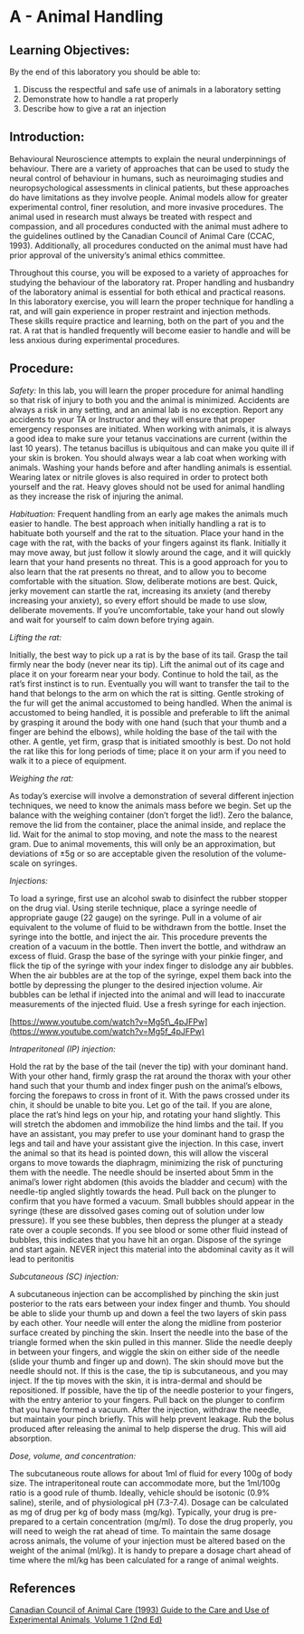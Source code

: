 # A - Animal Handling

## Learning Objectives:

By the end of this laboratory you should be able to:

1. Discuss the respectful and safe use of animals in a laboratory setting
2. Demonstrate how to handle a rat properly
3. Describe how to give a rat an injection

## Introduction:

Behavioural Neuroscience attempts to explain the neural underpinnings of behaviour. There are a variety of approaches that can be used to study the neural control of behaviour in humans, such as neuroimaging studies and neuropsychological assessments in clinical patients, but these approaches do have limitations as they involve people. Animal models allow for greater experimental control, finer resolution, and more invasive procedures. The animal used in research must always be treated with respect and compassion, and all procedures conducted with the animal must adhere to the guidelines outlined by the Canadian Council of Animal Care \(CCAC, 1993\). Additionally, all procedures conducted on the animal must have had prior approval of the university’s animal ethics committee.

Throughout this course, you will be exposed to a variety of approaches for studying the behaviour of the laboratory rat. Proper handling and husbandry of the laboratory animal is essential for both ethical and practical reasons. In this laboratory exercise, you will learn the proper technique for handling a rat, and will gain experience in proper restraint and injection methods. These skills require practice and learning, both on the part of you and the rat. A rat that is handled frequently will become easier to handle and will be less anxious during experimental procedures.

## Procedure:

_Safety:_ In this lab, you will learn the proper procedure for animal handling so that risk of injury to both you and the animal is minimized. Accidents are always a risk in any setting, and an animal lab is no exception. Report any accidents to your TA or Instructor and they will ensure that proper emergency responses are initiated. When working with animals, it is always a good idea to make sure your tetanus vaccinations are current \(within the last 10 years\). The tetanus bacillus is ubiquitous and can make you quite ill if your skin is broken. You should always wear a lab coat when working with animals. Washing your hands before and after handling animals is essential. Wearing latex or nitrile gloves is also required in order to protect both yourself and the rat. Heavy gloves should not be used for animal handling as they increase the risk of injuring the animal.

_Habituation:_ Frequent handling from an early age makes the animals much easier to handle. The best approach when initially handling a rat is to habituate both yourself and the rat to the situation. Place your hand in the cage with the rat, with the backs of your fingers against its flank. Initially it may move away, but just follow it slowly around the cage, and it will quickly learn that your hand presents no threat. This is a good approach for you to also learn that the rat presents no threat, and to allow you to become comfortable with the situation. Slow, deliberate motions are best. Quick, jerky movement can startle the rat, increasing its anxiety \(and thereby increasing your anxiety\), so every effort should be made to use slow, deliberate movements. If you’re uncomfortable, take your hand out slowly and wait for yourself to calm down before trying again.

_Lifting the rat:_

Initially, the best way to pick up a rat is by the base of its tail. Grasp the tail firmly near the body \(never near its tip\). Lift the animal out of its cage and place it on your forearm near your body. Continue to hold the tail, as the rat’s first instinct is to run. Eventually you will want to transfer the tail to the hand that belongs to the arm on which the rat is sitting. Gentle stroking of the fur will get the animal accustomed to being handled. When the animal is accustomed to being handled, it is possible and preferable to lift the animal by grasping it around the body with one hand \(such that your thumb and a finger are behind the elbows\), while holding the base of the tail with the other. A gentle, yet firm, grasp that is initiated smoothly is best. Do not hold the rat like this for long periods of time; place it on your arm if you need to walk it to a piece of equipment.

_Weighing the rat:_

As today’s exercise will involve a demonstration of several different injection techniques, we need to know the animals mass before we begin. Set up the balance with the weighing container \(don’t forget the lid!\). Zero the balance, remove the lid from the container, place the animal inside, and replace the lid. Wait for the animal to stop moving, and note the mass to the nearest gram. Due to animal movements, this will only be an approximation, but deviations of ±5g or so are acceptable given the resolution of the volume-scale on syringes.

_Injections:_

To load a syringe, first use an alcohol swab to disinfect the rubber stopper on the drug vial. Using sterile technique, place a syringe needle of appropriate gauge \(22 gauge\) on the syringe. Pull in a volume of air equivalent to the volume of fluid to be withdrawn from the bottle. Inset the syringe into the bottle, and inject the air. This procedure prevents the creation of a vacuum in the bottle. Then invert the bottle, and withdraw an excess of fluid. Grasp the base of the syringe with your pinkie finger, and flick the tip of the syringe with your index finger to dislodge any air bubbles. When the air bubbles are at the top of the syringe, expel them back into the bottle by depressing the plunger to the desired injection volume. Air bubbles can be lethal if injected into the animal and will lead to inaccurate measurements of the injected fluid. Use a fresh syringe for each injection.

  
​[https://www.youtube.com/watch?v=Mg5f\_4pJFPw](https://www.youtube.com/watch?v=Mg5f_4pJFPw)​

_Intraperitoneal \(IP\) injection:_

Hold the rat by the base of the tail \(never the tip\) with your dominant hand. With your other hand, firmly grasp the rat around the thorax with your other hand such that your thumb and index finger push on the animal’s elbows, forcing the forepaws to cross in front of it. With the paws crossed under its chin, it should be unable to bite you. Let go of the tail. If you are alone, place the rat’s hind legs on your hip, and rotating your hand slightly. This will stretch the abdomen and immobilize the hind limbs and the tail. If you have an assistant, you may prefer to use your dominant hand to grasp the legs and tail and have your assistant give the injection. In this case, invert the animal so that its head is pointed down, this will allow the visceral organs to move towards the diaphragm, minimizing the risk of puncturing them with the needle. The needle should be inserted about 5mm in the animal’s lower right abdomen \(this avoids the bladder and cecum\) with the needle-tip angled slightly towards the head. Pull back on the plunger to confirm that you have formed a vacuum. Small bubbles should appear in the syringe \(these are dissolved gases coming out of solution under low pressure\). If you see these bubbles, then depress the plunger at a steady rate over a couple seconds. If you see blood or some other fluid instead of bubbles, this indicates that you have hit an organ. Dispose of the syringe and start again. NEVER inject this material into the abdominal cavity as it will lead to peritonitis

_Subcutaneous \(SC\) injection:_

A subcutaneous injection can be accomplished by pinching the skin just posterior to the rats ears between your index finger and thumb. You should be able to slide your thumb up and down a feel the two layers of skin pass by each other. Your needle will enter the along the midline from posterior surface created by pinching the skin. Insert the needle into the base of the triangle formed when the skin pulled in this manner. Slide the needle deeply in between your fingers, and wiggle the skin on either side of the needle \(slide your thumb and finger up and down\). The skin should move but the needle should not. If this is the case, the tip is subcutaneous, and you may inject. If the tip moves with the skin, it is intra-dermal and should be repositioned. If possible, have the tip of the needle posterior to your fingers, with the entry anterior to your fingers. Pull back on the plunger to confirm that you have formed a vacuum. After the injection, withdraw the needle, but maintain your pinch briefly. This will help prevent leakage. Rub the bolus produced after releasing the animal to help disperse the drug. This will aid absorption.

_Dose, volume, and concentration:_

The subcutaneous route allows for about 1ml of fluid for every 100g of body size. The intraperitoneal route can accommodate more, but the 1ml/100g ratio is a good rule of thumb. Ideally, vehicle should be isotonic \(0.9% saline\), sterile, and of physiological pH \(7.3-7.4\). Dosage can be calculated as mg of drug per kg of body mass \(mg/kg\). Typically, your drug is pre-prepared to a certain concentration \(mg/ml\). To dose the drug properly, you will need to weigh the rat ahead of time. To maintain the same dosage across animals, the volume of your injection must be altered based on the weight of the animal \(ml/kg\). It is handy to prepare a dosage chart ahead of time where the ml/kg has been calculated for a range of animal weights.

## References

[Canadian Council of Animal Care \(1993\) Guide to the Care and Use of Experimental Animals, Volume 1 \(2nd Ed\)](http://www.ccac.ca/Documents/Standards/Guidelines/Experimental_Animals_Vol1.pdf)

